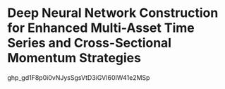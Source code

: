 # Deep Neural Network Construction for Enhanced Multi-Asset Time Series and Cross-Sectional Momentum Strategies

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
